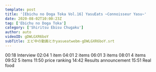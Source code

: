 ```yaml
---
template: post
title: '[Ebichu no Doga Toka Vol.16] YasuEats ~Connoisseur Yasu~'
date: 2020-08-02T10:00:23Z
tag: ['Ebichu no Doga Toka']
category: ['Shiritsu Ebisu Chugaku']
author: auto 
videoID: gDWLGXR6boY
subTitle: エビ中の動画とかyasueatwebm-gDWLGXR6boY.srt
---
```

00:18 Interview
02:04 1 item
04:01 2 items
06:01 3 items
08:01 4 items
09:52 5 items
11:50 price ranking
14:42 Results announcement
15:51 Real food
